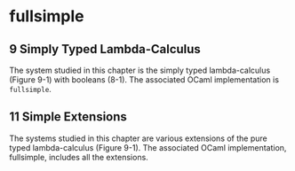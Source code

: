 fullsimple
===========

9 Simply Typed Lambda-Calculus
-------------------------------

The system studied in this chapter is the simply typed lambda-calculus (Figure 9-1) with booleans (8-1). The associated OCaml implementation is `fullsimple`.


11 Simple Extensions
--------------------

The systems studied in this chapter are various extensions of the pure typed lambda-calculus (Figure 9-1). The associated OCaml implementation, fullsimple, includes all the extensions.

